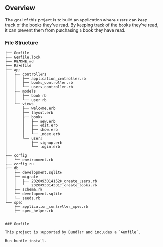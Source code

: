 
## Overview

The goal of this project is to build an application where users can keep track of the books they've read. By keeping track of the books they've read, it can prevent them from purchasing a book they have read. 


### File Structure

```
├── Gemfile
├── Gemfile.lock
├── README.md
├── Rakefile
├── app
│   ├── controllers
│   │   ├── application_controller.rb
│   │   ├── books_controller.rb
│   │   └── users_controller.rb
│   ├── models
│   │   ├── book.rb
│   │   └── user.rb
│   └── views
│       ├── welcome.erb
│       ├── layout.erb
│       ├── books
│       │   ├── new.erb
│       │   ├── edit.erb
│       │   ├── show.erb
│       │   └── index.erb
│       └── users
│           ├── signup.erb
│           └── login.erb
│           
├── config
│   └── environment.rb
├── config.ru
├── db
│   ├── development.sqlite
│   ├── migrate
│   │   ├── 20200930141528_create_users.rb
│   │   └── 20200930143317_create_books.rb
│   ├── schema.rb
│   └── development.sqlite
│   └── seeds.rb
└── spec
    ├── application_controller_spec.rb
    ├── spec_helper.rb


### Gemfile 

This project is supported by Bundler and includes a `Gemfile`.

Run bundle install.







